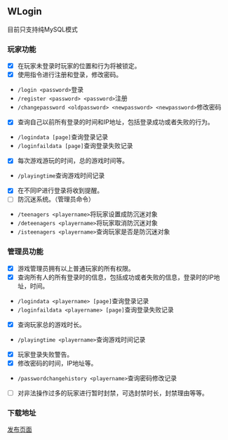 ## WLogin  

目前只支持纯MySQL模式  
### 玩家功能  

- [x] 在玩家未登录时玩家的位置和行为将被锁定。  
- [x] 使用指令进行注册和登录，修改密码。  
*  `/login <password>`登录  
*  `/register <password> <password>`注册  
*  `/changepassword <oldpassword> <newpassword> <newpassword>`修改密码   
- [x] 查询自己以前所有登录的时间和IP地址，包括登录成功或者失败的行为。  
*  `/logindata [page]`查询登录记录  
*  `/loginfaildata [page]`查询登录失败记录
- [x] 每次游戏游玩的时间，总的游戏时间等。  
*  `/playingtime`查询游戏时间记录
- [x] 在不同IP进行登录将收到提醒。  
- [ ] 防沉迷系统。（管理员命令）  
*  `/teenagers <playername>`将玩家设置成防沉迷对象
*  `/deteenagers <playername>`将玩家取消防沉迷对象
*  `/isteenagers <playername>`查询玩家是否是防沉迷对象


### 管理员功能  

- [x] 游戏管理员拥有以上普通玩家的所有权限。  
- [x] 查询所有人的所有登录时的信息，包括成功或者失败的信息，登录时的IP地址，时间。  
*  `/logindata <playername> [page]`查询登录记录  
*  `/loginfaildata <playername> [page]`查询登录失败记录
- [x] 查询玩家总的游戏时长。
*  `/playingtime <playername>`查询游戏时间记录
- [x] 玩家登录失败警告。  
- [x] 修改密码的时间，IP地址等。  
*  `/passwordchangehistory <playername>`查询密码修改记录
- [ ] 对非法操作过多的玩家进行暂时封禁，可选封禁时长，封禁理由等等。  

### 下载地址  

[发布页面](https://github.com/WickhamWei/WLogin/releases)
